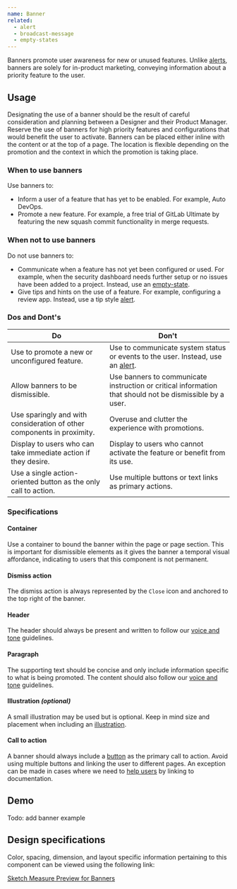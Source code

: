 ```yaml
---
name: Banner
related:
  - alert
  - broadcast-message
  - empty-states
---
```


Banners promote user awareness for new or unused features. Unlike [alerts](/product-components/alert), banners are solely for in-product marketing, conveying information about a priority feature to the user.

## Usage

Designating the use of a banner should be the result of careful consideration and planning between a Designer and their Product Manager. Reserve the use of banners for high priority features and configurations that would benefit the user to activate. Banners can be placed either inline with the content or at the top of a page. The location is flexible depending on the promotion and the context in which the promotion is taking place.

### When to use banners

Use banners to:

* Inform a user of a feature that has yet to be enabled. For example, Auto DevOps.
* Promote a new feature. For example, a free trial of GitLab Ultimate by featuring the new squash commit functionality in merge requests.

### When not to use banners

Do not use banners to:

* Communicate when a feature has not yet been configured or used. For example, when the security dashboard needs further setup or no issues have been added to a project. Instead, use an [empty-state](/regions/empty-states).
* Give tips and hints on the use of a feature. For example, configuring a review app. Instead, use a tip style [alert](/product-components/alert).

### Dos and Dont's

| Do | Don't |
| ------ | ------ |
| Use to promote a new or unconfigured feature. | Use to communicate system status or events to the user. Instead, use an [alert](/product-components/alert). |
| Allow banners to be dismissible. | Use banners to communicate instruction or critical information that should not be dismissible by a user. |
| Use sparingly and with consideration of other components in proximity. | Overuse and clutter the experience with promotions. |
| Display to users who can take immediate action if they desire. | Display to users who cannot activate the feature or benefit from its use. |
| Use a single action-oriented button as the only call to action. | Use multiple buttons or text links as primary actions. |

### Specifications

#### Container

Use a container to bound the banner within the page or page section. This is important for dismissible elements as it gives the banner a temporal visual affordance, indicating to users that this component is not permanent.

#### Dismiss action

The dismiss action is always represented by the `Close` icon and anchored to the top right of the banner.

#### Header

The header should always be present and written to follow our [voice and tone](/content/voice-tone/) guidelines.

#### Paragraph

The supporting text should be concise and only include information specific to what is being promoted. The content should also follow our [voice and tone](/content/voice-tone/) guidelines.

#### Illustration *(optional)*

A small illustration may be used but is optional. Keep in mind size and placement when including an [illustration](/product-foundations/illustration).

#### Call to action

A banner should always include a [button](/product-components/button) as the primary call to action. Avoid using multiple buttons and linking the user to different pages. An exception can be made in cases where we need to [help users](/usability/helping-users) by linking to documentation.

## Demo

Todo: add banner example

## Design specifications

Color, spacing, dimension, and layout specific information pertaining to this component can be viewed using the following link:

[Sketch Measure Preview for Banners](https://gitlab-org.gitlab.io/gitlab-design/hosted/design-gitlab-specs/banners-spec-previews/)
